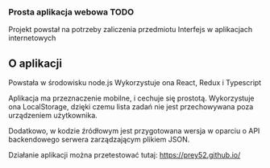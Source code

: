 ### Prosta aplikacja webowa TODO 

Projekt powstał na potrzeby zaliczenia przedmiotu
Interfejs w aplikacjach internetowych

## O aplikacji

Powstała w środowisku node.js
Wykorzystuje ona React, Redux i Typescript

Aplikacja ma przeznaczenie mobilne, i cechuje się prostotą.
Wykorzystuje ona LocalStorage, dzięki czemu lista zadań nie jest przechowywana poza urządzeniem użytkownika.

Dodatkowo, w kodzie źródłowym jest przygotowana wersja w oparciu o API backendowego serwera zarządzającym plikiem JSON.

Działanie aplikacji można przetestować tutaj:
https://prey52.github.io/